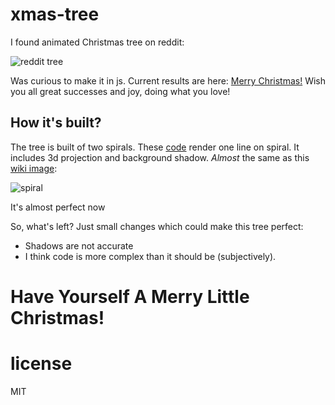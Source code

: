 xmas-tree
===============

I found animated Christmas tree on reddit:

![reddit tree](http://i.imgur.com/Fy4S1jR.gif)

Was curious to make it in js. Current results are here: [Merry Christmas!](https://m0dulo.github.io/xmas-tree/) Wish you all great successes and joy, doing what you love!

How it's built?
---------------
The tree is built of two spirals. These [code](https://github.com/m0dulo/xmas-tree/blob/master/index.js) render one line on spiral. It includes 3d projection and background shadow. _Almost_ the same as this [wiki image](http://en.wikipedia.org/wiki/File:ComplexSinInATimeAxe.gif):

![spiral](http://upload.wikimedia.org/wikipedia/commons/a/a5/ComplexSinInATimeAxe.gif)

It's almost perfect now

So, what's left? Just small changes which could make this tree perfect:

* Shadows are not accurate
* I think code is more complex than it should be (subjectively).

# Have Yourself A Merry Little Christmas!

# license

MIT
